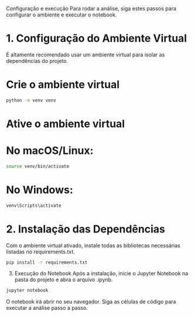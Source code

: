 Configuração e execução
Para rodar a análise, siga estes passos para configurar o ambiente e executar o notebook.

# 1. Configuração do Ambiente Virtual
É altamente recomendado usar um ambiente virtual para isolar as dependências do projeto.


# Crie o ambiente virtual
```bash
python -m venv venv
```
# Ative o ambiente virtual

# No macOS/Linux:
```bash
source venv/bin/activate
```
# No Windows:
```bash
venv\Scripts\activate
```

# 2. Instalação das Dependências
Com o ambiente virtual ativado, instale todas as bibliotecas necessárias listadas no requirements.txt.

```bash
pip install -r requirements.txt
```
3. Execução do Notebook
Após a instalação, inicie o Jupyter Notebook na pasta do projeto e abra o arquivo .ipynb.

```bash
jupyter notebook
```
O notebook irá abrir no seu navegador. Siga as células de código para executar a análise passo a passo.